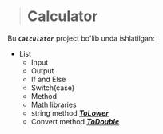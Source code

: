 >
>  # Calculator
> 
Bu ***`Calculator`*** project bo'lib unda ishlatilgan:
- List
    - Input
    - Output
    - If and Else
    - Switch(case)
    - Method
    - Math libraries
    - string method ***[ToLower](https://learn.microsoft.com/en-us/dotnet/api/system.string.tolower?view=net-8.0#system-string-tolower)***
    - Convert method ***[ToDouble](https://learn.microsoft.com/ru-ru/dotnet/api/system.convert.todouble?view=net-8.0#system-convert-todouble(system-string))***